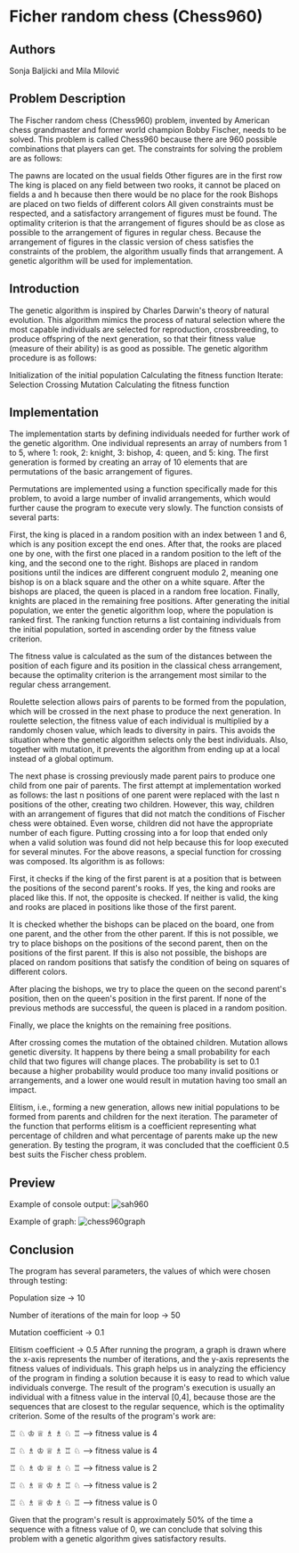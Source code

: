 # Ficher random chess (Chess960) 

## Authors
Sonja Baljicki and Mila Milović

## Problem Description
The Fischer random chess (Chess960) problem, invented by American chess grandmaster and former world champion Bobby Fischer, needs to be solved. This problem is called Chess960 because there are 960 possible combinations that players can get. The constraints for solving the problem are as follows:

The pawns are located on the usual fields
Other figures are in the first row
The king is placed on any field between two rooks, it cannot be placed on fields a and h because then there would be no place for the rook
Bishops are placed on two fields of different colors
All given constraints must be respected, and a satisfactory arrangement of figures must be found. The optimality criterion is that the arrangement of figures should be as close as possible to the arrangement of figures in regular chess. Because the arrangement of figures in the classic version of chess satisfies the constraints of the problem, the algorithm usually finds that arrangement. A genetic algorithm will be used for implementation.

## Introduction
The genetic algorithm is inspired by Charles Darwin's theory of natural evolution. This algorithm mimics the process of natural selection where the most capable individuals are selected for reproduction, crossbreeding, to produce offspring of the next generation, so that their fitness value (measure of their ability) is as good as possible. The genetic algorithm procedure is as follows:

Initialization of the initial population
Calculating the fitness function
Iterate:
Selection
Crossing
Mutation
Calculating the fitness function

## Implementation
The implementation starts by defining individuals needed for further work of the genetic algorithm. One individual represents an array of numbers from 1 to 5, where 1: rook, 2: knight, 3: bishop, 4: queen, and 5: king. The first generation is formed by creating an array of 10 elements that are permutations of the basic arrangement of figures.

Permutations are implemented using a function specifically made for this problem, to avoid a large number of invalid arrangements, which would further cause the program to execute very slowly. The function consists of several parts:

First, the king is placed in a random position with an index between 1 and 6, which is any position except the end ones.
After that, the rooks are placed one by one, with the first one placed in a random position to the left of the king, and the second one to the right.
Bishops are placed in random positions until the indices are different congruent modulo 2, meaning one bishop is on a black square and the other on a white square.
After the bishops are placed, the queen is placed in a random free location.
Finally, knights are placed in the remaining free positions.
After generating the initial population, we enter the genetic algorithm loop, where the population is ranked first. The ranking function returns a list containing individuals from the initial population, sorted in ascending order by the fitness value criterion.

The fitness value is calculated as the sum of the distances between the position of each figure and its position in the classical chess arrangement, because the optimality criterion is the arrangement most similar to the regular chess arrangement.

Roulette selection allows pairs of parents to be formed from the population, which will be crossed in the next phase to produce the next generation. In roulette selection, the fitness value of each individual is multiplied by a randomly chosen value, which leads to diversity in pairs. This avoids the situation where the genetic algorithm selects only the best individuals. Also, together with mutation, it prevents the algorithm from ending up at a local instead of a global optimum.

The next phase is crossing previously made parent pairs to produce one child from one pair of parents. The first attempt at implementation worked as follows: the last n positions of one parent were replaced with the last n positions of the other, creating two children. However, this way, children with an arrangement of figures that did not match the conditions of Fischer chess were obtained. Even worse, children did not have the appropriate number of each figure. Putting crossing into a for loop that ended only when a valid solution was found did not help because this for loop executed for several minutes. For the above reasons, a special function for crossing was composed. Its algorithm is as follows:

First, it checks if the king of the first parent is at a position that is between the positions of the second parent's rooks. If yes, the king and rooks are placed like this. If not, the opposite is checked. If neither is valid, the king and rooks are placed in positions like those of the first parent.

It is checked whether the bishops can be placed on the board, one from one parent, and the other from the other parent. If this is not possible, we try to place bishops on the positions of the second parent, then on the positions of the first parent. If this is also not possible, the bishops are placed on random positions that satisfy the condition of being on squares of different colors.

After placing the bishops, we try to place the queen on the second parent's position, then on the queen's position in the first parent. If none of the previous methods are successful, the queen is placed in a random position.

Finally, we place the knights on the remaining free positions.

After crossing comes the mutation of the obtained children. Mutation allows genetic diversity. It happens by there being a small probability for each child that two figures will change places. The probability is set to 0.1 because a higher probability would produce too many invalid positions or arrangements, and a lower one would result in mutation having too small an impact.

Elitism, i.e., forming a new generation, allows new initial populations to be formed from parents and children for the next iteration. The parameter of the function that performs elitism is a coefficient representing what percentage of children and what percentage of parents make up the new generation. By testing the program, it was concluded that the coefficient 0.5 best suits the Fischer chess problem.

## Preview
Example of console output:
![sah960](https://github.com/milamilovic/Chess960/assets/104532211/3f4a5a23-7655-41bb-87ac-bd61b2b4a4ed)

Example of graph:
![chess960graph](https://github.com/milamilovic/Chess960/assets/104532211/88a93122-6634-428f-ac0b-e330627482bb)


## Conclusion
The program has several parameters, the values of which were chosen through testing:

Population size → 10

Number of iterations of the main for loop → 50

Mutation coefficient → 0.1

Elitism coefficient → 0.5
After running the program, a graph is drawn where the x-axis represents the number of iterations, and the y-axis represents the fitness values of individuals. This graph helps us in analyzing the efficiency of the program in finding a solution because it is easy to read to which value individuals converge. The result of the program's execution is usually an individual with a fitness value in the interval [0,4], because those are the sequences that are closest to the regular sequence, which is the optimality criterion. Some of the results of the program's work are:

♖ ♘ ♔ ♕ ♗ ♗ ♘ ♖ --> fitness value is 4

♖ ♘ ♗ ♔ ♕ ♗ ♖ ♘ --> fitness value is 4

♖ ♘ ♗ ♔ ♕ ♗ ♘ ♖ --> fitness value is 2

♖ ♘ ♗ ♕ ♔ ♗ ♖ ♘ --> fitness value is 2

♖ ♘ ♗ ♕ ♔ ♗ ♘ ♖ --> fitness value is 0

Given that the program's result is approximately 50% of the time a sequence with a fitness value of 0, we can conclude that solving this problem with a genetic algorithm gives satisfactory results.
